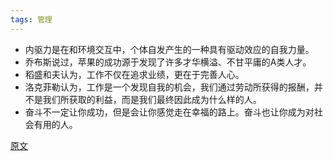 ```yaml
---
tags: 管理
---
```


* 内驱力是在和环境交互中，个体自发产生的一种具有驱动效应的自我力量。
* 乔布斯说过，<hu>苹果的成功源于发现了许多才华横溢、不甘平庸的A类人才</hu>。
* 稻盛和夫认为，<hu>工作不仅在追求业绩，更在于完善人心</hu>。
* 洛克菲勒认为，<hu>工作是一个发现自我的机会，我们通过劳动所获得的报酬，并不是我们所获取的利益，而是我们最终因此成为什么样的人</hu>。
* 奋斗不一定让你成功，但是会让你感觉走在幸福的路上。奋斗也让你成为对社会有用的人。



[原文](https://mp.weixin.qq.com/s/zh0Q_sHHrNUBw7mZTMwcWw)

